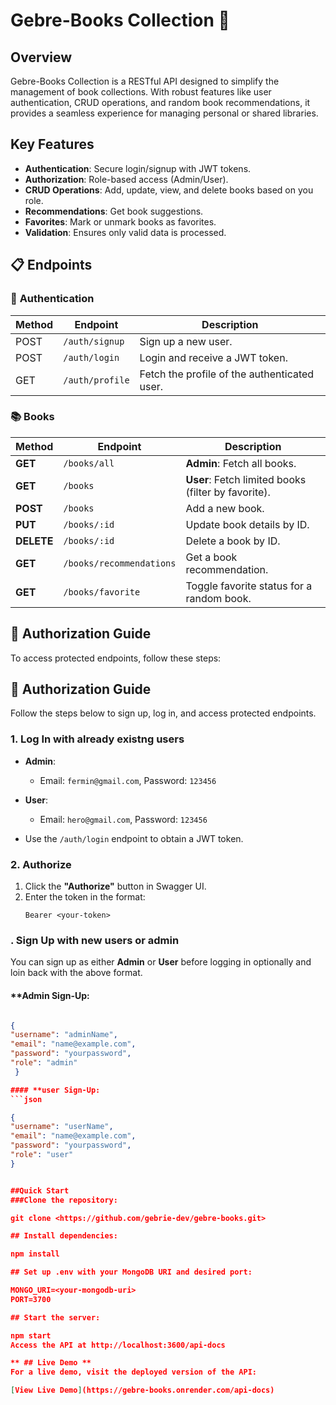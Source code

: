 # **Gebre-Books Collection** 📖

## Overview

Gebre-Books Collection is a RESTful API designed to simplify the management of book collections. With robust features like user authentication, CRUD operations, and random book recommendations, it provides a seamless experience for managing personal or shared libraries.

## Key Features

- **Authentication**: Secure login/signup with JWT tokens.
- **Authorization**: Role-based access (Admin/User).
- **CRUD Operations**: Add, update, view, and delete books based on you role.
- **Recommendations**: Get book suggestions.
- **Favorites**: Mark or unmark books as favorites.
- **Validation**: Ensures only valid data is processed.

## 📋 Endpoints

### 🔑 **Authentication**

| Method | Endpoint        | Description                                  |
| ------ | --------------- | -------------------------------------------- |
| POST   | `/auth/signup`  | Sign up a new user.                          |
| POST   | `/auth/login`   | Login and receive a JWT token.               |
| GET    | `/auth/profile` | Fetch the profile of the authenticated user. |

### 📚 **Books**

| **Method** | **Endpoint**             | **Description**                                     |
| ---------- | ------------------------ | --------------------------------------------------- |
| **GET**    | `/books/all`             | **Admin**: Fetch all books.                         |
| **GET**    | `/books`                 | **User**: Fetch limited books (filter by favorite). |
| **POST**   | `/books`                 | Add a new book.                                     |
| **PUT**    | `/books/:id`             | Update book details by ID.                          |
| **DELETE** | `/books/:id`             | Delete a book by ID.                                |
| **GET**    | `/books/recommendations` | Get a book recommendation.                          |
| **GET**    | `/books/favorite`        | Toggle favorite status for a random book.           |

## 🔐 **Authorization Guide**

To access protected endpoints, follow these steps:

## 🔐 **Authorization Guide**

Follow the steps below to sign up, log in, and access protected endpoints.

### **1. Log In with already existng users**

- **Admin**:
  - Email: `fermin@gmail.com`, Password: `123456`
- **User**:

  - Email: `hero@gmail.com`, Password: `123456`

- Use the `/auth/login` endpoint to obtain a JWT token.

### **2. Authorize**

1. Click the **"Authorize"** button in Swagger UI.
2. Enter the token in the format:
   ```plaintext
   Bearer <your-token>
   ```

### **. Sign Up with new users or admin**

You can sign up as either **Admin** or **User**
before logging in optionally and loin back with the above format.

#### \*\*Admin Sign-Up:

````json

{
"username": "adminName",
"email": "name@example.com",
"password": "yourpassword",
"role": "admin"
 }

#### **user Sign-Up:
```json

{
"username": "userName",
"email": "name@example.com",
"password": "yourpassword",
"role": "user"
}


##Quick Start
###Clone the repository:

git clone <https://github.com/gebrie-dev/gebre-books.git>

## Install dependencies:

npm install

## Set up .env with your MongoDB URI and desired port:

MONGO_URI=<your-mongodb-uri>
PORT=3700

## Start the server:

npm start
Access the API at http://localhost:3600/api-docs

** ## Live Demo **
For a live demo, visit the deployed version of the API:

[View Live Demo](https://gebre-books.onrender.com/api-docs)


````
